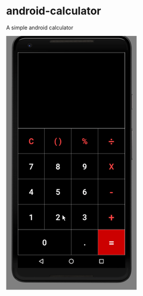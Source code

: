 # android-calculator
A simple android calculator


![alt text][logo]

[logo]: https://github.com/dikiogres/android-calculator/blob/master/app-screencapture.gif "Screen Capture of App"